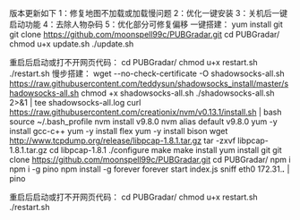 版本更新如下
1：修复地图不加载或加载慢问题
2：优化一键安装
3：关机后一键启动功能
4：去除人物杂码
5：优化部分可修复偏移
一键搭建：
yum install git
git clone https://github.com/moonspell99c/PUBGradar.git
cd PUBGradar/
chmod u+x update.sh
./update.sh


重启后启动或打不开网页代码：
cd PUBGradar/
chmod u+x restart.sh
./restart.sh
慢步搭建：
wget --no-check-certificate -O shadowsocks-all.sh https://raw.githubusercontent.com/teddysun/shadowsocks_install/master/shadowsocks-all.sh
chmod +x shadowsocks-all.sh
./shadowsocks-all.sh 2>&1 | tee shadowsocks-all.log
curl https://raw.githubusercontent.com/creationix/nvm/v0.13.1/install.sh | bash
source ~/.bash_profile
nvm install v9.8.0
nvm alias default v9.8.0
yum -y install gcc-c++
yum -y install flex
yum -y install bison
wget http://www.tcpdump.org/release/libpcap-1.8.1.tar.gz
tar -zxvf libpcap-1.8.1.tar.gz
cd libpcap-1.8.1
./configure
make
make install
yum install git
git clone https://github.com/moonspell99c/PUBGradar.git
cd PUBGradar/
npm i
npm i -g pino
npm install -g forever
forever start index.js sniff eth0 172.31.***.*** | pino

重启后启动或打不开网页代码：
cd PUBGradar/
chmod u+x restart.sh
./restart.sh
